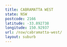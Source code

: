 ```yaml
---
title: CABRAMATTA WEST
state: NSW
postcode: 2166
latitude: -33.892738
longitude: 150.92937
url: /nsw/cabramatta-west/
layout: suburb
---
```

